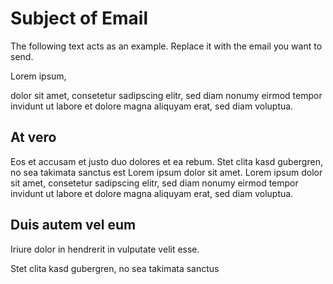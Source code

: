 # Subject of Email

The following text acts as an example. Replace it with the email you want to send.

Lorem ipsum,

dolor sit amet, consetetur sadipscing elitr, sed diam nonumy eirmod tempor invidunt ut labore et dolore magna aliquyam
erat, sed diam voluptua.

## At vero

Eos et accusam et justo duo dolores et ea rebum. Stet clita kasd gubergren, no sea takimata sanctus est Lorem ipsum
dolor sit amet. Lorem ipsum dolor sit amet, consetetur sadipscing elitr, sed diam  nonumy eirmod tempor invidunt ut
labore et dolore magna aliquyam erat, sed diam voluptua.

## Duis autem vel eum

Iriure dolor in hendrerit in vulputate velit esse.

Stet clita kasd gubergren,
no sea takimata sanctus
